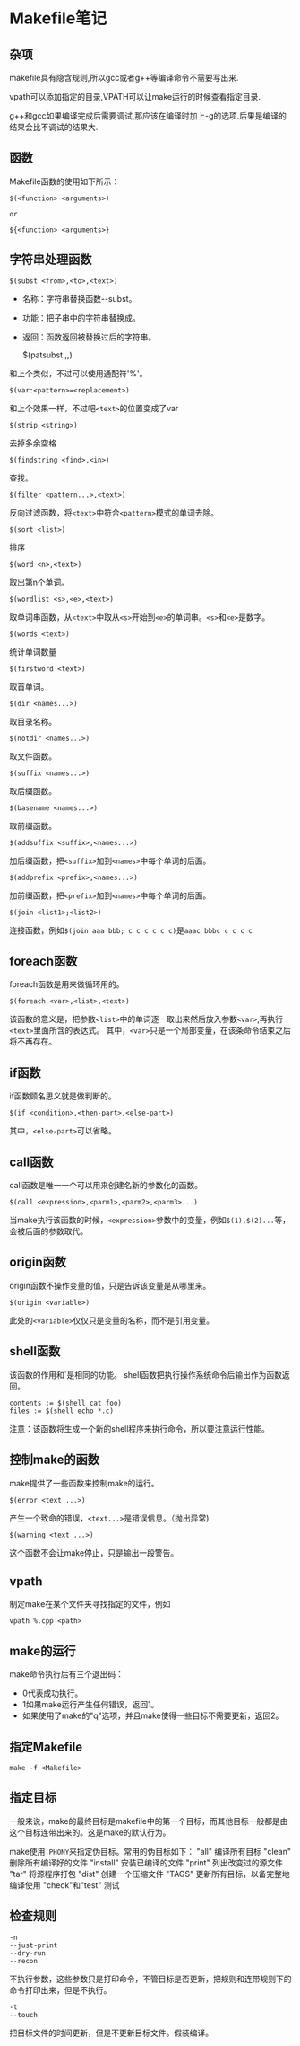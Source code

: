 # Makefile笔记

## 杂项

makefile具有隐含规则,所以gcc或者g++等编译命令不需要写出来.

vpath可以添加指定的目录,VPATH可以让make运行的时候查看指定目录.

g++和gcc如果编译完成后需要调试,那应该在编译时加上-g的选项.后果是编译的结果会比不调试的结果大.

## 函数

Makefile函数的使用如下所示：

    $(<function> <arguments>)

    or

    ${<function> <arguments>}

## 字符串处理函数

    $(subst <from>,<to>,<text>)

- 名称：字符串替换函数--subst。
- 功能：把子串<text>中的<from>字符串替换成<to>。
- 返回：函数返回被替换过后的字符串。

    $(patsubst <pattern>,<replacement>,<text>)

和上个类似，不过可以使用通配符'%'。

    $(var:<pattern>=<replacement>)

和上个效果一样，不过吧`<text>`的位置变成了var

    $(strip <string>)

去掉多余空格

    $(findstring <find>,<in>)

查找。

    $(filter <pattern...>,<text>)

反向过滤函数，将`<text>`中符合`<pattern>`模式的单词去除。

    $(sort <list>)

排序

    $(word <n>,<text>)

取出第n个单词。

    $(wordlist <s>,<e>,<text>)

取单词串函数，从`<text>`中取从`<s>`开始到`<e>`的单词串。`<s>`和`<e>`是数字。

    $(words <text>)

统计单词数量

    $(firstword <text>)

取首单词。

    $(dir <names...>)

取目录名称。

    $(notdir <names...>)

取文件函数。

    $(suffix <names...>)

取后缀函数。

    $(basename <names...>)

取前缀函数。

    $(addsuffix <suffix>,<names...>)

加后缀函数，把`<suffix>`加到`<names>`中每个单词的后面。

    $(addprefix <prefix>,<names...>)

加前缀函数，把`<prefix>`加到`<names>`中每个单词的后面。

    $(join <list1>;<list2>)

连接函数，例如`$(join aaa bbb; c c c c c c)`是`aaac bbbc c c c c`

## foreach函数

foreach函数是用来做循环用的。

    $(foreach <var>,<list>,<text>)

该函数的意义是，把参数`<list>`中的单词逐一取出来然后放入参数`<var>`,再执行`<text>`里面所含的表达式。
其中，`<var>`只是一个局部变量，在该条命令结束之后将不再存在。

## if函数

if函数顾名思义就是做判断的。

    $(if <condition>,<then-part>,<else-part>)

其中，`<else-part>`可以省略。

## call函数

call函数是唯一一个可以用来创建名新的参数化的函数。

    $(call <expression>,<parm1>,<parm2>,<parm3>...)

当make执行该函数的时候，`<expression>`参数中的变量，例如`$(1),$(2)...`等，会被后面的参数取代。

## origin函数

origin函数不操作变量的值，只是告诉该变量是从哪里来。

    $(origin <variable>) 

此处的`<variable>`仅仅只是变量的名称，而不是引用变量。

## shell函数

该函数的作用和\`是相同的功能。
shell函数把执行操作系统命令后输出作为函数返回。

    contents := $(shell cat foo)
    files := $(shell echo *.c)

注意：该函数将生成一个新的shell程序来执行命令，所以要注意运行性能。

## 控制make的函数

make提供了一些函数来控制make的运行。

    $(error <text ...>)

产生一个致命的错误，`<text...>`是错误信息。（抛出异常)

    $(warning <text ...>)

这个函数不会让make停止，只是输出一段警告。

## vpath

制定make在某个文件夹寻找指定的文件，例如

    vpath %.cpp <path>

## make的运行

make命令执行后有三个退出码：
- 0代表成功执行。
- 1如果make运行产生任何错误，返回1。
- 如果使用了make的"q"选项，并且make使得一些目标不需要更新，返回2。

## 指定Makefile

    make -f <Makefile>

## 指定目标

一般来说，make的最终目标是makefile中的第一个目标，而其他目标一般都是由这个目标连带出来的。这是make的默认行为。

make使用`.PHONY`来指定伪目标。常用的伪目标如下：
    "all"               编译所有目标
    "clean"             删除所有编译好的文件
    "install"           安装已编译的文件
    "print"             列出改变过的源文件
    "tar"               将源程序打包
    "dist"              创建一个压缩文件
    "TAGS"              更新所有目标，以备完整地编译使用
    "check"和"test"     测试

## 检查规则

    -n
    --just-print
    --dry-run
    --recon

不执行参数，这些参数只是打印命令，不管目标是否更新，把规则和连带规则下的命令打印出来，但是不执行。

    -t
    --touch

把目标文件的时间更新，但是不更新目标文件。假装编译。

    